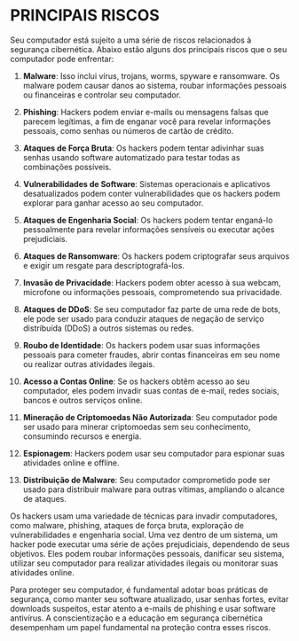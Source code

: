 # PRINCIPAIS RISCOS
Seu computador está sujeito a uma série de riscos relacionados à segurança cibernética. Abaixo estão alguns dos principais riscos que o seu computador pode enfrentar:

1. **Malware**: Isso inclui vírus, trojans, worms, spyware e ransomware. Os malware podem causar danos ao sistema, roubar informações pessoais ou financeiras e controlar seu computador.

2. **Phishing**: Hackers podem enviar e-mails ou mensagens falsas que parecem legítimas, a fim de enganar você para revelar informações pessoais, como senhas ou números de cartão de crédito.

3. **Ataques de Força Bruta**: Os hackers podem tentar adivinhar suas senhas usando software automatizado para testar todas as combinações possíveis.

4. **Vulnerabilidades de Software**: Sistemas operacionais e aplicativos desatualizados podem conter vulnerabilidades que os hackers podem explorar para ganhar acesso ao seu computador.

5. **Ataques de Engenharia Social**: Os hackers podem tentar enganá-lo pessoalmente para revelar informações sensíveis ou executar ações prejudiciais.

6. **Ataques de Ransomware**: Os hackers podem criptografar seus arquivos e exigir um resgate para descriptografá-los.

7. **Invasão de Privacidade**: Hackers podem obter acesso à sua webcam, microfone ou informações pessoais, comprometendo sua privacidade.

8. **Ataques de DDoS**: Se seu computador faz parte de uma rede de bots, ele pode ser usado para conduzir ataques de negação de serviço distribuída (DDoS) a outros sistemas ou redes.

9. **Roubo de Identidade**: Os hackers podem usar suas informações pessoais para cometer fraudes, abrir contas financeiras em seu nome ou realizar outras atividades ilegais.

10. **Acesso a Contas Online**: Se os hackers obtêm acesso ao seu computador, eles podem invadir suas contas de e-mail, redes sociais, bancos e outros serviços online.

11. **Mineração de Criptomoedas Não Autorizada**: Seu computador pode ser usado para minerar criptomoedas sem seu conhecimento, consumindo recursos e energia.

12. **Espionagem**: Hackers podem usar seu computador para espionar suas atividades online e offline.

13. **Distribuição de Malware**: Seu computador comprometido pode ser usado para distribuir malware para outras vítimas, ampliando o alcance de ataques.

Os hackers usam uma variedade de técnicas para invadir computadores, como malware, phishing, ataques de força bruta, exploração de vulnerabilidades e engenharia social. Uma vez dentro de um sistema, um hacker pode executar uma série de ações prejudiciais, dependendo de seus objetivos. Eles podem roubar informações pessoais, danificar seu sistema, utilizar seu computador para realizar atividades ilegais ou monitorar suas atividades online.

Para proteger seu computador, é fundamental adotar boas práticas de segurança, como manter seu software atualizado, usar senhas fortes, evitar downloads suspeitos, estar atento a e-mails de phishing e usar software antivírus. A conscientização e a educação em segurança cibernética desempenham um papel fundamental na proteção contra esses riscos.